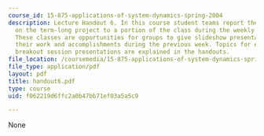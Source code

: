 ```yaml
---
course_id: 15-875-applications-of-system-dynamics-spring-2004
description: Lecture Handout 6. In this course student teams report their progress
  on the term-long project to a portion of the class during the weekly "breakout sessions".
  These classes are opportunities for groups to give slideshow presentations explaining
  their work and accomplishments during the previous week. Topics for each of the
  breakout session presentations are explained in the handouts.
file_location: /coursemedia/15-875-applications-of-system-dynamics-spring-2004/f062219d6ffc2a0b47bb71ef03a5a5c9_handout6.pdf
file_type: application/pdf
layout: pdf
title: handout6.pdf
type: course
uid: f062219d6ffc2a0b47bb71ef03a5a5c9

---
```

None